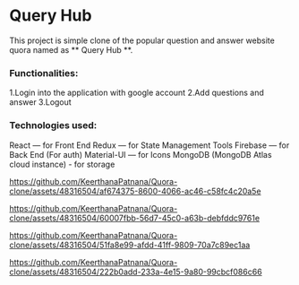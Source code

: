 # Query Hub
This project is simple clone of the popular question and answer website quora named as ** Query Hub **. 
### Functionalities:
  1.Login into the application with google account
  2.Add questions and answer
  3.Logout
  
### Technologies used: 
  React — for Front End
  Redux — for State Management Tools
  Firebase — for Back End (For auth)
  Material-UI — for Icons
  MongoDB (MongoDB Atlas cloud instance) - for storage


https://github.com/KeerthanaPatnana/Quora-clone/assets/48316504/af674375-8600-4066-ac46-c58fc4c20a5e



https://github.com/KeerthanaPatnana/Quora-clone/assets/48316504/60007fbb-56d7-45c0-a63b-debfddc9761e



https://github.com/KeerthanaPatnana/Quora-clone/assets/48316504/51fa8e99-afdd-41ff-9809-70a7c89ec1aa



https://github.com/KeerthanaPatnana/Quora-clone/assets/48316504/222b0add-233a-4e15-9a80-99cbcf086c66

